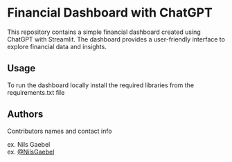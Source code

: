 # Financial Dashboard with ChatGPT

This repository contains a simple financial dashboard created using ChatGPT with Streamlit. The dashboard provides a user-friendly interface to explore financial data and insights.

## Usage

To run the dashboard locally install the required libraries from the requirements.txt file

## Authors

Contributors names and contact info

ex. Nils Gaebel  
ex. [@NilsGaebel](https://www.linkedin.com/in/nils-gaebel-4576ab239/)